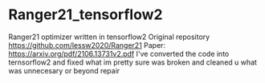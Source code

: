 # Ranger21_tensorflow2
Ranger21 optimizer written in tensorflow2
Original repository https://github.com/lessw2020/Ranger21
Paper: https://arxiv.org/pdf/2106.13731v2.pdf
I've converted the code into ternsorflow2 and fixed what im pretty sure was broken and cleaned u what was unnecesary or beyond repair
